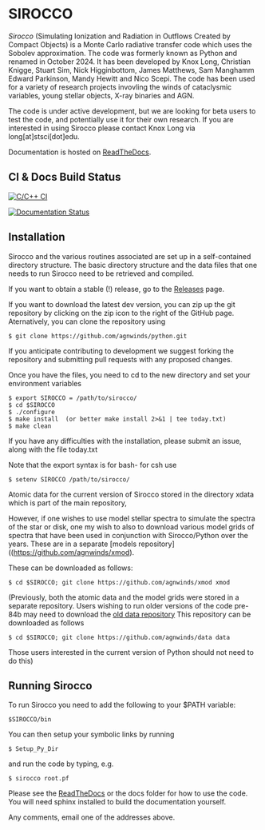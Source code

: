 # SIROCCO

*Sirocco* (Simulating Ionization and Radiation in Outflows Created by Compact Objects) is a Monte Carlo radiative transfer code which uses the Sobolev approximation. The code was formerly known as Python and renamed in October 2024. It has been developed by Knox Long, Christian Knigge, Stuart Sim, Nick Higginbottom, James Matthews, Sam Manghamm Edward Parkinson, Mandy Hewitt and Nico Scepi. The code has been used for a variety of research projects invovling the winds of cataclysmic variables, young stellar objects, X-ray binaries and AGN.

The code is under active development, but we are looking for beta users to test the code, and potentially use it for their own research. If you are interested in using Sirocco please contact Knox Long via long[at]stsci[dot]edu. 

Documentation is hosted on [ReadTheDocs](http://agnwinds.readthedocs.io/en/dev/).

## CI \& Docs Build Status

[![C/C++ CI](https://github.com/agnwinds/python/actions/workflows/build.yml/badge.svg)](https://github.com/agnwinds/python/actions/workflows/build.yml)

[![Documentation Status](https://readthedocs.org/projects/agnwinds/badge/?version=latest)](https://agnwinds.readthedocs.io/en/latest/?badge=latest)

## Installation

Sirocco and the various routines associated are set up in a self-contained directory structure. The basic directory structure and the data files that one needs to run Sirocco need to be retrieved and compiled. 

If you want to obtain a stable (!) release, go to the [Releases](https://github.com/agnwinds/python/releases) page.

If you want to download the latest dev version, you can zip up the git repository by clicking on the zip icon to the right of the GitHub page. Aternatively, you can clone the repository using 

    $ git clone https://github.com/agnwinds/python.git 

If you anticipate contributing to development we suggest forking the repository and submitting pull requests with any proposed changes.

Once you have the files, you need to cd to the new directory and set your environment variables
    
    $ export SIROCCO = /path/to/sirocco/
    $ cd $SIROCCO
    $ ./configure
    $ make install  (or better make install 2>&1 | tee today.txt)
    $ make clean

If you have any difficulties with the installation, please submit an issue, along with the file today.txt

Note that the export syntax is for bash- for csh use 
  
    $ setenv SIROCCO /path/to/sirocco/

Atomic data for the current version of Sirocco stored in the directory xdata which is part of the main repository,

However, if one wishes to use model stellar spectra to simulate the spectra of the star or disk, one my wish to
also to download various model grids of spectra that have been used in conjunction with Sirocco/Python over the years. These are in a separate [models repository]((https://github.com/agnwinds/xmod).  

These can be downloaded as follows:

    $ cd $SIROCCO; git clone https://github.com/agnwinds/xmod xmod 

(Previously, both the atomic data and the model grids were stored in a separate repository.  Users wishing
to run older versions of the code pre-84b may need to download the 
[old data repository](https://github.com/agnwinds/data)  This repository can be downloaded as follows


    $ cd $SIROCCO; git clone https://github.com/agnwinds/data data

Those users interested in the current version of Python should not need to do this)

## Running Sirocco

To run Sirocco you need to add the following to your $PATH variable:

    $SIROCCO/bin

You can then setup your symbolic links by running 

    $ Setup_Py_Dir

and run the code by typing, e.g.

    $ sirocco root.pf


Please see the [ReadTheDocs](http://agnwinds.readthedocs.io/en/dev/) or the docs folder for how to use the code. You will need sphinx installed to build the documentation yourself. 

Any comments, email one of the addresses above.
